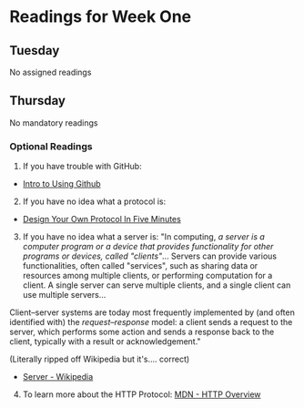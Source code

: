 # Readings for Week One

## Tuesday
No assigned readings

## Thursday
No mandatory readings

### Optional Readings

1. If you have trouble with GitHub:
  - [Intro to Using Github](https://guides.github.com/activities/hello-world/)

2. If you have no idea what a protocol is:
  - [Design Your Own Protocol In Five Minutes](https://mayaposch.wordpress.com/2011/10/03/design-your-own-protocol-in-five-minutes/)

3. If you have no idea what a server is:
"In computing, *a server is a computer program or a device that provides functionality for other programs or devices, called "clients"*... Servers can provide various functionalities, often called "services", such as sharing data or resources among multiple clients, or performing computation for a client. A single server can serve multiple clients, and a single client can use multiple servers...

Client–server systems are today most frequently implemented by (and often identified with) the *request–response* model: a client sends a request to the server, which performs some action and sends a response back to the client, typically with a result or acknowledgement."

(Literally ripped off Wikipedia but it's.... correct)
  - [Server - Wikipedia](https://en.wikipedia.org/wiki/Server_(computing))

4. To learn more about the HTTP Protocol:
[MDN - HTTP Overview](https://developer.mozilla.org/en-US/docs/Web/HTTP/Overview)